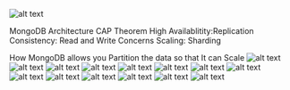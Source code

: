 ![alt text](MongoDBArchitecture-01.png.png)

MongoDB Architecture
CAP Theorem
High Availablitity:Replication
Consistency: Read and Write Concerns
Scaling: Sharding

 How MongoDB allows you Partition the data so that It can Scale
![alt text](MongoDBArchitecture-01.png)
![alt text](MongoDBArchitecture-02-OrganizingData.png)
![alt text](MongoDBArchitecture-03-Document.png)
![alt text](MongoDBArchitecture-04-Collections.png)
![alt text](MongoDBArchitecture-05-DataBase.png)
![alt text](MongoDBArchitecture-06-Node.png)
![alt text](MongoDBArchitecture-07-ClusterTypes-00.png)
![alt text](MongoDBArchitecture-07-ClusterTypes-01.png)
![alt text](MongoDBArchitecture-08-CapTheorem-00.png)
![alt text](MongoDBArchitecture-08-CapTheorem-01-Consistency.png)
![alt text](MongoDBArchitecture-08-CapTheorem-02-Availablity.png)
![alt text](MongoDBArchitecture-08-CapTheorem-03-PartitionTolerance.png)
![alt text](MongoDBArchitecture-08-CapTheorem-04-MONGODB.png)
![alt text](MongoDBArchitecture-09-Replication.png)